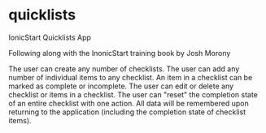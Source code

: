 # quicklists
IonicStart Quicklists App

Following along with the InonicStart training book by Josh Morony

The user can create any number of checklists.
The user can add any number of individual items to any checklist.
An item in a checklist can be marked as complete or incomplete.
The user can edit or delete any checklist or items in a checklist.
The user can "reset" the completion state of an entire checklist with one action.
All data will be remembered upon returning to the application (including the completion state of checklist items).
